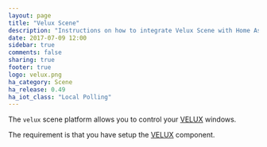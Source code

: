 ```yaml
---
layout: page
title: "Velux Scene"
description: "Instructions on how to integrate Velux Scene with Home Assistant."
date: 2017-07-09 12:00
sidebar: true
comments: false
sharing: true
footer: true
logo: velux.png
ha_category: Scene
ha_release: 0.49
ha_iot_class: "Local Polling"
---
```



The `velux` scene platform allows you to control your [VELUX](http://www.velux.com/) windows.

The requirement is that you have setup the [VELUX](/components/velux/) component.
